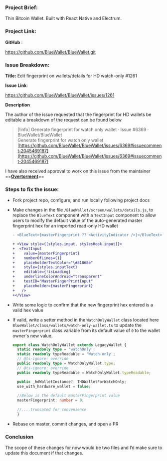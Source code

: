 ### Project Brief:

Thin Bitcoin Wallet. Built with React Native and Electrum.

### Project Link:

**GitHub** :

https://github.com/BlueWallet/BlueWallet.git

### Issue Breakdown:

**Title:** Edit fingerprint on wallets/details for HD watch-only \#1261

  

**Issue Link**:

https://github.com/BlueWallet/BlueWallet/issues/1261

**Description**

The author of the issue requested that the fingerprint for HD wallets be editable a breakdown of the request can be found below

> [!info] Generate fingerprint for watch only wallet · Issue \#6369 · BlueWallet/BlueWallet  
> Generate fingerprint for watch only wallet  
> [https://github.com/BlueWallet/BlueWallet/issues/6369#issuecomment-2045469187](https://github.com/BlueWallet/BlueWallet/issues/6369#issuecomment-2045469187)  

I have also received approval to work on this issue from the maintainer ==**[Overtorment](https://github.com/Overtorment)**==

### Steps to fix the issue:

- Fork project repo, configure, and run locally following project docs
- Make changes in the file `/BlueWallet/screen/wallets/details.js`, to replace the `BlueText` component with a `TextInput` component to allow users to modify the default value of the auto-generated master fingerprint hex for an imported read-only HD wallet
    
    ```Diff
    - <BlueText>{masterFingerprint ?? <ActivityIndicator />}</BlueText>
    
    + <View style={[styles.input, stylesHook.input]}>
    +  <TextInput
    +    value={masterFingerprint}
    +    numberOfLines={1}
    +    placeholderTextColor="\#81868e"
    +    style={styles.inputText}
    +    editable={!isLoading}
    +    underlineColorAndroid="transparent"
    +    testID="MasterFingerPrintInput"
    +    placeholder={masterFingerprint}
    +   />
    +</View>
    ```
    
- Write some logic to confirm that the new fingerprint hex entered is a valid hex value
- If valid, write a setter method in the `WatchOnlyWallet` class located here `BlueWallet/class/wallets/watch-only-wallet.ts` to update the `masterFingerprint` class variable from its default value of `0` to the wallet owner's new value.
    
    ```TypeScript
    export class WatchOnlyWallet extends LegacyWallet {
      static readonly type = 'watchOnly';
      static readonly typeReadable = 'Watch-only';
      // @ts-ignore: override
      public readonly type = WatchOnlyWallet.type;
      // @ts-ignore: override
      public readonly typeReadable = WatchOnlyWallet.typeReadable;
    
      public _hdWalletInstance?: THDWalletForWatchOnly;
      use_with_hardware_wallet = false;
      
      //Below is the default masterFingerprint value
      masterFingerprint: number = 0;
      
      //....truncated for convenience
      }
    ```
    
- Rebase on master, commit changes, and open a PR

### Conclusion

The scope of these changes for now would be two files and I’d make sure to update this document if that changes.